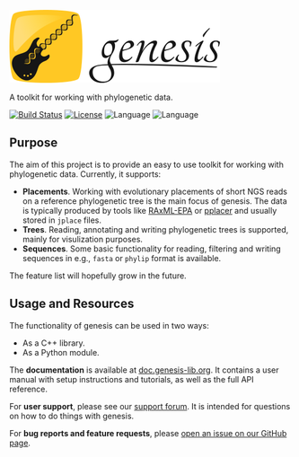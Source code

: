 ![genesis](/doc/logo/logo_readme.png?raw=true "genesis")

A toolkit for working with phylogenetic data.

[![Build Status](https://travis-ci.org/lczech/genesis.svg?branch=master)](https://travis-ci.org/lczech/genesis)
[![License](https://img.shields.io/badge/license-GPLv3-blue.svg)](http://www.gnu.org/licenses/gpl.html)
![Language](https://img.shields.io/badge/language-C%2B%2B11-lightgrey.svg)
![Language](https://img.shields.io/badge/language-python-lightgrey.svg)

Purpose
-------------------

The aim of this project is to provide an easy to use toolkit for working with phylogenetic data.
Currently, it supports:

 *  **Placements**. Working with evolutionary placements of short NGS reads on a
    reference phylogenetic tree is the main focus of genesis. The data is typically produced by
    tools like [RAxML-EPA](http://sco.h-its.org/exelixis/web/software/epa/index.html) or
    [pplacer](http://matsen.fhcrc.org/pplacer/) and usually stored in `jplace` files.
 *  **Trees**. Reading, annotating and writing phylogenetic trees is supported, mainly for
    visulization purposes.
 *  **Sequences**. Some basic functionality for reading, filtering and writing sequences in e.g.,
    `fasta` or `phylip` format is available.

The feature list will hopefully grow in the future.

Usage and Resources
-------------------

The functionality of genesis can be used in two ways:

 *  As a C++ library.
 *  As a Python module.

The **documentation** is available at [doc.genesis-lib.org](http://doc.genesis-lib.org/).
It contains a user manual with setup instructions and tutorials, as well as the full API reference.

For **user support**, please see our [support forum](http://support.genesis-lib.org/).
It is intended for questions on how to do things with genesis.

For **bug reports and feature requests**, please
[open an issue on our GitHub page](https://github.com/lczech/genesis/issues).
